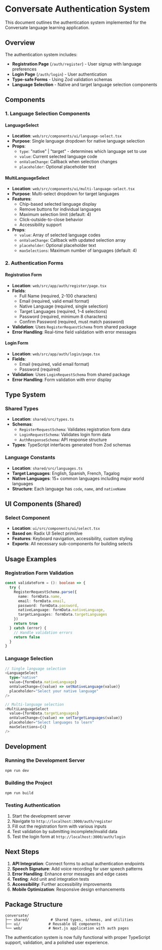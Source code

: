 # Conversate Authentication System

This document outlines the authentication system implemented for the Conversate language learning application.

## Overview

The authentication system includes:
- **Registration Page** (`/auth/register`) - User signup with language preferences
- **Login Page** (`/auth/login`) - User authentication
- **Type-safe Forms** - Using Zod validation schemas
- **Language Selection** - Native and target language selection components

## Components

### 1. Language Selection Components

#### LanguageSelect
- **Location**: `web/src/components/ui/language-select.tsx`
- **Purpose**: Single language dropdown for native language selection
- **Props**:
  - `type`: "native" | "target" - determines which language set to use
  - `value`: Current selected language code
  - `onValueChange`: Callback when selection changes
  - `placeholder`: Optional placeholder text

#### MultiLanguageSelect
- **Location**: `web/src/components/ui/multi-language-select.tsx`
- **Purpose**: Multi-select dropdown for target languages
- **Features**:
  - Chip-based selected language display
  - Remove buttons for individual languages
  - Maximum selection limit (default: 4)
  - Click-outside-to-close behavior
  - Accessibility support
- **Props**:
  - `value`: Array of selected language codes
  - `onValueChange`: Callback with updated selection array
  - `placeholder`: Optional placeholder text
  - `maxSelections`: Maximum number of languages (default: 4)

### 2. Authentication Forms

#### Registration Form
- **Location**: `web/src/app/auth/register/page.tsx`
- **Fields**:
  - Full Name (required, 2-100 characters)
  - Email (required, valid email format)
  - Native Language (required, single selection)
  - Target Languages (required, 1-4 selections)
  - Password (required, minimum 8 characters)
  - Confirm Password (required, must match password)
- **Validation**: Uses `RegisterRequestSchema` from shared package
- **Error Handling**: Real-time field validation with error messages

#### Login Form
- **Location**: `web/src/app/auth/login/page.tsx`
- **Fields**:
  - Email (required, valid email format)
  - Password (required)
- **Validation**: Uses `LoginRequestSchema` from shared package
- **Error Handling**: Form validation with error display

## Type System

### Shared Types
- **Location**: `shared/src/types.ts`
- **Schemas**:
  - `RegisterRequestSchema`: Validates registration form data
  - `LoginRequestSchema`: Validates login form data
  - `AuthResponseSchema`: API response structure
- **Types**: TypeScript interfaces generated from Zod schemas

### Language Constants
- **Location**: `shared/src/languages.ts`
- **Target Languages**: English, Spanish, French, Tagalog
- **Native Languages**: 15+ common languages including major world languages
- **Structure**: Each language has `code`, `name`, and `nativeName`

## UI Components (Shared)

### Select Component
- **Location**: `ui/src/components/ui/select.tsx`
- **Based on**: Radix UI Select primitive
- **Features**: Keyboard navigation, accessibility, custom styling
- **Exports**: All necessary sub-components for building selects

## Usage Examples

### Registration Form Validation
```typescript
const validateForm = (): boolean => {
  try {
    RegisterRequestSchema.parse({
      name: formData.name,
      email: formData.email,
      password: formData.password,
      nativeLanguage: formData.nativeLanguage,
      targetLanguages: formData.targetLanguages
    })
    return true
  } catch (error) {
    // Handle validation errors
    return false
  }
}
```

### Language Selection
```typescript
// Single language selection
<LanguageSelect
  type="native"
  value={formData.nativeLanguage}
  onValueChange={(value) => setNativeLanguage(value)}
  placeholder="Select your native language"
/>

// Multi-language selection
<MultiLanguageSelect
  value={formData.targetLanguages}
  onValueChange={(value) => setTargetLanguages(value)}
  placeholder="Select languages to learn"
  maxSelections={4}
/>
```

## Development

### Running the Development Server
```bash
npm run dev
```

### Building the Project
```bash
npm run build
```

### Testing Authentication
1. Start the development server
2. Navigate to `http://localhost:3000/auth/register`
3. Fill out the registration form with various inputs
4. Test validation by submitting incomplete/invalid data
5. Test the login form at `http://localhost:3000/auth/login`

## Next Steps

1. **API Integration**: Connect forms to actual authentication endpoints
2. **Speech Signature**: Add voice recording for user speech patterns
3. **Error Handling**: Enhance error messages and edge cases
4. **Testing**: Add unit and integration tests
5. **Accessibility**: Further accessibility improvements
6. **Mobile Optimization**: Responsive design enhancements

## Package Structure

```
conversate/
├── shared/          # Shared types, schemas, and utilities
├── ui/             # Reusable UI components
└── web/            # Next.js application with auth pages
```

The authentication system is now fully functional with proper TypeScript support, validation, and a polished user experience.
